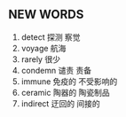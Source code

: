 ## NEW WORDS

1. detect 探测 察觉
2. voyage 航海
3. rarely 很少
4. condemn 谴责 责备
5. immune 免疫的 不受影响的
6. ceramic 陶器的 陶瓷制品
7. indirect 迂回的 间接的
